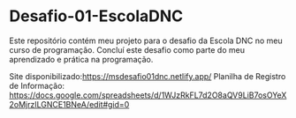 # Desafio-01-EscolaDNC
Este repositório contém meu projeto para o desafio da Escola DNC no meu curso de programação. Concluí este desafio como parte do meu aprendizado e prática na programação.

Site disponibilizado:https://msdesafio01dnc.netlify.app/
Planilha de Registro de Informação: https://docs.google.com/spreadsheets/d/1WJzRkFL7d2O8aQV9LiB7osOYeX2oMjrzILGNCE1BNeA/edit#gid=0


